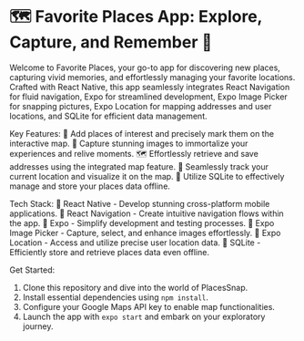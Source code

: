 # 🗺️ Favorite Places App: Explore, Capture, and Remember 📸

Welcome to Favorite Places, your go-to app for discovering new places, capturing vivid memories, and effortlessly managing your favorite locations. Crafted with React Native, this app seamlessly integrates React Navigation for fluid navigation, Expo for streamlined development, Expo Image Picker for snapping pictures, Expo Location for mapping addresses and user locations, and SQLite for efficient data management.

Key Features:
📍 Add places of interest and precisely mark them on the interactive map.
📸 Capture stunning images to immortalize your experiences and relive moments.
🗺️ Effortlessly retrieve and save addresses using the integrated map feature.
📍 Seamlessly track your current location and visualize it on the map.
💾 Utilize SQLite to effectively manage and store your places data offline.

Tech Stack:
🔶 React Native - Develop stunning cross-platform mobile applications.
🔶 React Navigation - Create intuitive navigation flows within the app.
🔶 Expo - Simplify development and testing processes.
🔶 Expo Image Picker - Capture, select, and enhance images effortlessly.
🔶 Expo Location - Access and utilize precise user location data.
🔶 SQLite - Efficiently store and retrieve places data even offline.

Get Started:
1. Clone this repository and dive into the world of PlacesSnap.
2. Install essential dependencies using `npm install`.
3. Configure your Google Maps API key to enable map functionalities.
4. Launch the app with `expo start` and embark on your exploratory journey.
